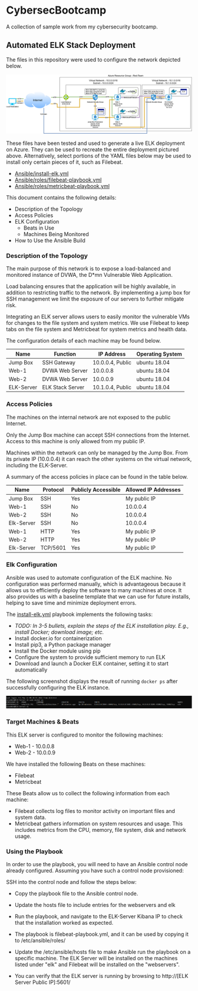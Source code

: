 # CybersecBootcamp
A collection of sample work from my cybersecurity bootcamp.

## Automated ELK Stack Deployment

The files in this repository were used to configure the network depicted below.

![alt text](Diagrams/Wk13-Azure-ELK.png "ELK Stack Network Diagram")

These files have been tested and used to generate a live ELK deployment on Azure. They can be used to recreate the entire deployment pictured above. Alternatively, select portions of the YAML files below may be used to install only certain pieces of it, such as Filebeat.

  - [Ansible/install-elk.yml](Ansible/install-elk.yml)
  - [Ansible/roles/filebeat-playbook.yml](Ansible/roles/filebeat-playbook.yml)
  - [Ansible/roles/metricbeat-playbook.yml](Ansible/roles/metricbeat-playbook.yml)

This document contains the following details:
- Description of the Topology
- Access Policies
- ELK Configuration
  - Beats in Use
  - Machines Being Monitored
- How to Use the Ansible Build


### Description of the Topology

The main purpose of this network is to expose a load-balanced and monitored instance of DVWA, the D\*mn Vulnerable Web Application.

Load balancing ensures that the application will be highly available, in addition to restricting traffic to the network. By implementing a jump box for SSH management we limit the exposure of our servers to further mitigate risk.

Integrating an ELK server allows users to easily monitor the vulnerable VMs for changes to the file system and system metrics. We use Filebeat to keep tabs on the file system and Metricbeat for system metrics and health data.

The configuration details of each machine may be found below.

| Name       | Function         | IP Address       | Operating System |
|------------|------------------|------------------|------------------|
| Jump Box   | SSH Gateway      | 10.0.0.4, Public | ubuntu 18.04     |
| Web-1      | DVWA Web Server  | 10.0.0.8         | ubuntu 18.04     |
| Web-2      | DVWA Web Server  | 10.0.0.9         | ubuntu 18.04     |
| ELK-Server | ELK Stack Server | 10.1.0.4, Public | ubuntu 18.04     |

### Access Policies

The machines on the internal network are not exposed to the public Internet. 

Only the Jump Box machine can accept SSH connections from the Internet. Access to this machine is only allowed from my public IP.

Machines within the network can only be managed by the Jump Box. From its private IP (10.0.0.4) it can reach the other systems on the virtual network, including the ELK-Server.

A summary of the access policies in place can be found in the table below.

| Name       | Protocol | Publicly Accessible | Allowed IP Addresses |
|------------|----------|---------------------|----------------------|
| Jump Box   | SSH      | Yes                 | My public IP         |
| Web-1      | SSH      | No                  | 10.0.0.4             |
| Web-2      | SSH      | No                  | 10.0.0.4             |
| Elk-Server | SSH      | No                  | 10.0.0.4             |
| Web-1      | HTTP     | Yes                 | My public IP         |
| Web-2      | HTTP     | Yes                 | My public IP         |
| Elk-Server | TCP/5601 | Yes                 | My public IP         |

### Elk Configuration

Ansible was used to automate configuration of the ELK machine. No configuration was performed manually, which is advantageous because it allows us to efficiently deploy the software to many machines at once.  It also provides us with a baseline template that we can use for future installs, helping to save time and minimize deployment errors.

The [install-elk.yml](Ansible/install-elk.yml) playbook implements the following tasks:
- _TODO: In 3-5 bullets, explain the steps of the ELK installation play. E.g., install Docker; download image; etc._
- Install docker.io for containerization
- Install pip3, a Python package manager
- Install the Docker module using pip
- Configure the system to provide sufficient memory to run ELK
- Download and launch a Docker ELK container, setting it to start automatically

The following screenshot displays the result of running `docker ps` after successfully configuring the ELK instance.

![alt text](Images/ELKserver-DockerPS.png "ELK Server - docker ps example")

### Target Machines & Beats
This ELK server is configured to monitor the following machines:
- Web-1 - 10.0.0.8
- Web-2 - 10.0.0.9

We have installed the following Beats on these machines:
- Filebeat
- Metricbeat

These Beats allow us to collect the following information from each machine:
- Filebeat collects log files to monitor activity on important files and system data.
- Metricbeat gathers information on system resources and usage.  This includes metrics from the CPU, memory, file system, disk and network usage.

### Using the Playbook
In order to use the playbook, you will need to have an Ansible control node already configured. Assuming you have such a control node provisioned: 

SSH into the control node and follow the steps below:
- Copy the playbook file to the Ansible control node.
- Update the hosts file to include entries for the webservers and elk
- Run the playbook, and navigate to the ELK-Server Kibana IP to check that the installation worked as expected.

- The playbook is filebeat-playbook.yml, and it can be used by copying it to /etc/ansible/roles/
- Update the /etc/ansible/hosts file to make Ansible run the playbook on a specific machine. The ELK Server will be installed on the machines listed under "elk" and Filebeat will be installed on the "webservers".
- You can verify that the ELK server is running by browsing to http://\[ELK Server Public IP]:5601/
